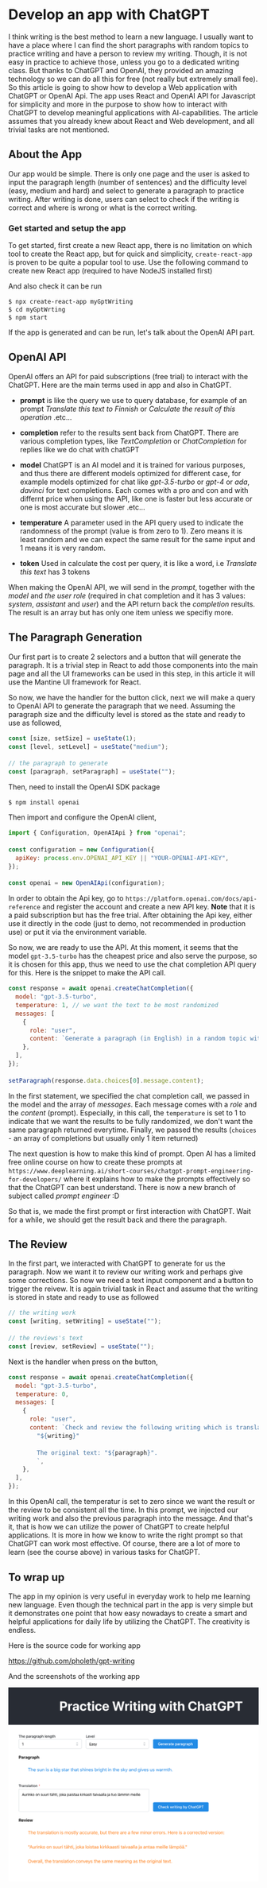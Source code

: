 # Develop an app with ChatGPT

I think writing is the best method to learn a new language. I usually want to have a place where I can find the short paragraphs with random topics to practice writing and have a person to review my writing. Though, it is not easy in practice to achieve those, unless you go to a dedicated writing class. But thanks to ChatGPT and OpenAI, they provided an amazing technology so we can do all this for free (not really but extremely small fee). So this article is going to show how to develop a Web application with ChatGPT or OpenAI Api. The app uses React and OpenAI API for Javascript for simplicity and more in the purpose to show how to interact with ChatGPT to develop meaningful applications with AI-capabilities. The article assumes that you already knew about React and Web development, and all trivial tasks are not mentioned.

## About the App

Our app would be simple. There is only one page and the user is asked to input the paragraph length (number of sentences) and the difficulty level (easy, medium and hard) and select to generate a paragraph to practice writing. After writing is done, users can select to check if the writing is correct and where is wrong or what is the correct writing.

### Get started and setup the app

To get started, first create a new React app, there is no limitation on which tool to create the React app, but for quick and simplicity, `create-react-app` is proven to be quite a popular tool to use. Use the following command to create new React app (required to have NodeJS installed first)

And also check it can be run

```
$ npx create-react-app myGptWriting
$ cd myGptWrting
$ npm start
```

If the app is generated and can be run, let's talk about the OpenAI API part.

## OpenAI API

OpenAI offers an API for paid subscriptions (free trial) to interact with the ChatGPT. Here are the main terms used in app and also in ChatGPT.

- **prompt** is like the query we use to query database, for example of an prompt _Translate this text to Finnish_ or _Calculate the result of this operation_ .etc...

- **completion** refer to the results sent back from ChatGPT. There are various completion types, like _TextCompletion_ or _ChatCompletion_ for replies like we do chat with chatGPT

- **model** ChatGPT is an AI model and it is trained for various purposes, and thus there are different models optimized for different case, for example models optimized for chat like _gpt-3.5-turbo_ or _gpt-4_ or _ada_, _davinci_ for text completions. Each comes with a pro and con and with differnt price when using the API, like one is faster but less accurate or one is most accurate but slower .etc...

- **temperature** A parameter used in the API query used to indicate the randomness of the prompt (value is from zero to 1). Zero means it is least random and we can expect the same result for the same input and 1 means it is very random.

- **token** Used in calculate the cost per query, it is like a word, i.e _Translate this text_ has 3 tokens

When making the OpenAI API, we will send in the _prompt_, together with the _model_ and _the user role_ (required in chat completion and it has 3 values: _system_, _assistant_ and _user_) and the API return back the _completion_ results. The result is an array but has only one item unless we specifiy more.

## The Paragraph Generation

Our first part is to create 2 selectors and a button that will generate the paragraph. It is a trivial step in React to add those components into the main page and all the UI frameworks can be used in this step, in this article it will use the Mantine UI framework for React.

So now, we have the handler for the button click, next we will make a query to OpenAI API to generate the paragraph that we need. Assuming the paragraph size and the difficulty level is stored as the state and ready to use as followed,

```js
const [size, setSize] = useState(1);
const [level, setLevel] = useState("medium");

// the paragraph to generate
const [paragraph, setParagraph] = useState("");
```

Then, need to install the OpenAI SDK package

```
$ npm install openai
```

Then import and configure the OpenAI client,

```js
import { Configuration, OpenAIApi } from "openai";

const configuration = new Configuration({
  apiKey: process.env.OPENAI_API_KEY || "YOUR-OPENAI-API-KEY",
});

const openai = new OpenAIApi(configuration);
```

In order to obtain the Api key, go to `https://platform.openai.com/docs/api-reference` and register the account and create a new API key. **Note** that it is a paid subscription but has the free trial. After obtaining the Api key, either use it directly in the code (just to demo, not recommended in production use) or put it via the environment variable.

So now, we are ready to use the API. At this moment, it seems that the model `gpt-3.5-turbo` has the cheapest price and also serve the purpose, so it is chosen for this app, thus we need to use the chat completion API query for this. Here is the snippet to make the API call.

```js
const response = await openai.createChatCompletion({
  model: "gpt-3.5-turbo",
  temperature: 1, // we want the text to be most randomized
  messages: [
    {
      role: "user",
      content: `Generate a paragraph (in English) in a random topic with maximum ${size} lines and at level ${level}`,
    },
  ],
});

setParagraph(response.data.choices[0].message.content);
```

In the first statement, we specified the chat completion call, we passed in the model and the array of _messages_. Each message comes with a _role_ and the _content_ (prompt). Especially, in this call, the `temperature` is set to 1 to indicate that we want the results to be fully randomized, we don't want the same paragraph returned everytime. Finally, we passed the results (`choices` - an array of completions but usually only 1 item returned)

The next question is how to make this kind of prompt. Open AI has a limited free online course on how to create these prompts at `https://www.deeplearning.ai/short-courses/chatgpt-prompt-engineering-for-developers/` where it explains how to make the prompts effectively so that the ChatGPT can best understand. There is now a new branch of subject called _prompt engineer_ :D

So that is, we made the first prompt or first interaction with ChatGPT. Wait for a while, we should get the result back and there the paragraph.

## The Review

In the first part, we interacted with ChatGPT to generate for us the paragraph. Now we want it to review our writing work and perhaps give some corrections. So now we need a text input component and a button to trigger the reivew. It is again trivial task in React and assume that the writing is stored in state and ready to use as followed

```js
// the writing work
const [writing, setWriting] = useState("");

// the reviews's text
const [review, setReview] = useState("");
```

Next is the handler when press on the button,

```js
const response = await openai.createChatCompletion({
  model: "gpt-3.5-turbo",
  temperature: 0,
  messages: [
    {
      role: "user",
      content: `Check and review the following writing which is translated from the original text:
        "${writing}"

        The original text: "${paragraph}".
        `,
    },
  ],
});
```

In this OpenAI call, the temperatur is set to zero since we want the result or the review to be consistent all the time. In this prompt, we injected our writing work and also the previous paragraph into the message. And that's it, that is how we can utilize the power of ChatGPT to create helpful applications. It is more in how we know to write the right prompt so that ChatGPT can work most effective. Of course, there are a lot of more to learn (see the course above) in various tasks for ChatGPT.

## To wrap up

The app in my opinion is very useful in everyday work to help me learning new language. Even though the technical part in the app is very simple but it demonstrates one point that how easy nowadays to create a smart and helpful applications for daily life by utilizing the ChatGPT. The creativity is endless.

Here is the source code for working app

https://github.com/pholeth/gpt-writing

And the screenshots of the working app

![App screenshot](./docs/app-screenshot.png)
